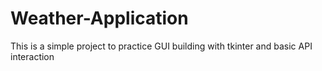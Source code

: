# Weather-Application
This is a simple project to practice GUI building with tkinter and basic API interaction
